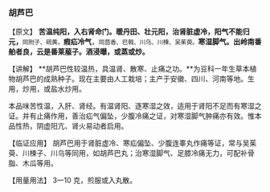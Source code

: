 ### 胡芦巴

【原文】   **苦温纯阳，入右肾命门。暖丹田、壮元阳，治肾脏虚冷，阳气不能归元，**<small>同附子、硫黄。</small>**瘕疝冷气**，<small>同茴香、巴戟、川乌、川楝、吴茱萸。</small>**寒湿脚气。出岭南番舶者良，云是番莱菔子。酒浸曝，或蒸或炒。**

【讲解】    **胡芦巴性较温热，具温肾、散寒、止痛之功。**为豆科一年生草本植物胡芦巴的成熟种子。现在主要由人工栽培；主产于安徽、四川、河南等地。生用，炒用，或盐水炒用。

本品味苦性温，入肝、肾经。有温肾阳、逐寒湿之效，适用于肾阳不足而有寒湿之证。并有止痛作用，善治疝气偏坠，少腹冷痛之证，对寒湿脚气肿痛亦有效。惟本品性热，阴虚阳亢、肾火易动者启用。

【临证应用】    胡芦巴用于肾脏虚冷、寒疝偏坠、少腹连睾丸作痛等证，常与吴茱萸、川楝子、川乌等同用，如胡芦巴丸；治寒湿脚气、足膝冷痛无力，可配补骨脂、木瓜等用。

【用量用法】    3一10 克，煎服或入丸散。
